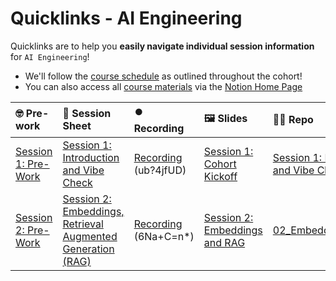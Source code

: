 # Quicklinks - AI Engineering

Quicklinks are to help you **easily navigate individual session information** for `AI Engineering`!  

- We'll follow the [course schedule](https://www.notion.so/The-AI-Engineering-Bootcamp-Cohort-5-Detailed-Schedule-Syllabus-158cd547af3d80039ed3c8f6dfe8be7c?pvs=4#158cd547af3d812a8555cdec981ca126) as outlined throughout the cohort!
- You can also access all [course materials](https://www.notion.so/The-AI-Engineering-Bootcamp-Cohort-5-Home-Page-175cd547af3d80969151ebc75bb1d94a?pvs=4#175cd547af3d8121b8c3ca20c7ce85ca) via the [Notion Home Page](https://www.notion.so/The-AI-Engineering-Bootcamp-Cohort-5-Home-Page-175cd547af3d80969151ebc75bb1d94a)


| 🤓 Pre-work | 📰 Session Sheet | ⏺️ Recording  | 🖼️ Slides     | 👨‍💻 Repo     | 📝 Homework      | 📁 Feedback       |
|:-----------------|:-----------------|:-----------------|:-----------------|:-----------------|:-----------------|:-----------------|
| [Session 1: Pre-Work](https://www.notion.so/The-AI-Engineering-Bootcamp-Cohort-5-Home-Page-175cd547af3d80969151ebc75bb1d94a?pvs=4#175cd547af3d8159907cf0ac05eb9050)| [Session 1: Introduction and Vibe Check](https://www.notion.so/Session-1-Introduction-and-Vibe-Check-177cd547af3d804d9ec7c0266889f947) | [Recording](https://us02web.zoom.us/rec/share/pNtF3s7dsxOnsDxMALes9o1yPSc0PfHr8rS7aVZSsDKqA9RysEhfzEi57ahT0F_R.eOIPyhx8A9e58B57) (ub?4jfUD) | [Session 1: Cohort Kickoff](https://www.canva.com/design/DAGcIeKKtHE/t9TVvikxC3EUetoqY1YoKA/edit?utm_content=DAGcIeKKtHE&utm_campaign=designshare&utm_medium=link2&utm_source=sharebutton) | [Session 1: Introduction and Vibe Check](https://github.com/AI-Maker-Space/AIE5/tree/main/01_Prompt%20Engineering%20and%20Prototyping%20Best%20Practices)| [Session 1 Assignment: Vibe Check](https://forms.gle/4VVx9rGrK9gqcZ8S9)| [AIE5 Feedback 1/14](https://forms.gle/7nfaP5ngje3HDKjV9)
| [Session 2: Pre-Work](https://www.notion.so/Session-2-Embeddings-Retrieval-Augmented-Generation-RAG-177cd547af3d80249224e8bbb97975e8?pvs=4#17bcd547af3d8052a52ff57ed804c10e)| [Session 2: Embeddings, Retrieval Augmented Generation (RAG)](https://www.notion.so/Session-2-Embeddings-Retrieval-Augmented-Generation-RAG-177cd547af3d80249224e8bbb97975e8) | [Recording](https://us02web.zoom.us/rec/share/UREOrwkbTnzfP4Ioje3vkVZ8vwM7aEL9JuEUjsCfAzDmcWQA173yK6vBhgyZdG5v.Fl-Fx1p09lj9a0dp) (6Na+C=n*) | [Session 2: Embeddings and RAG](https://www.canva.com/design/DAGcIaWlD3Y/OVppx6upOv0t0d97oVdacw/view?utm_content=DAGcIaWlD3Y&utm_campaign=designshare&utm_medium=link2&utm_source=uniquelinks&utlId=hd5aef0130e) | [02_Embeddings_and_RAG](https://github.com/AI-Maker-Space/AIE5/tree/main/02_Embeddings_and_RAG)| [Session 2: Embeddings & RAG](https://forms.gle/YaM6t7TTt63UtqCo7) | [AIE5 Feedback 1/16](https://forms.gle/32ndL9bWfJcYUQBJ8) |
